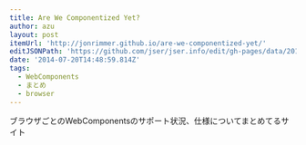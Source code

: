 ```yaml
---
title: Are We Componentized Yet?
author: azu
layout: post
itemUrl: 'http://jonrimmer.github.io/are-we-componentized-yet/'
editJSONPath: 'https://github.com/jser/jser.info/edit/gh-pages/data/2014/07/index.json'
date: '2014-07-20T14:48:59.814Z'
tags:
  - WebComponents
  - まとめ
  - browser
---
```

ブラウザごとのWebComponentsのサポート状況、仕様についてまとめてるサイト
